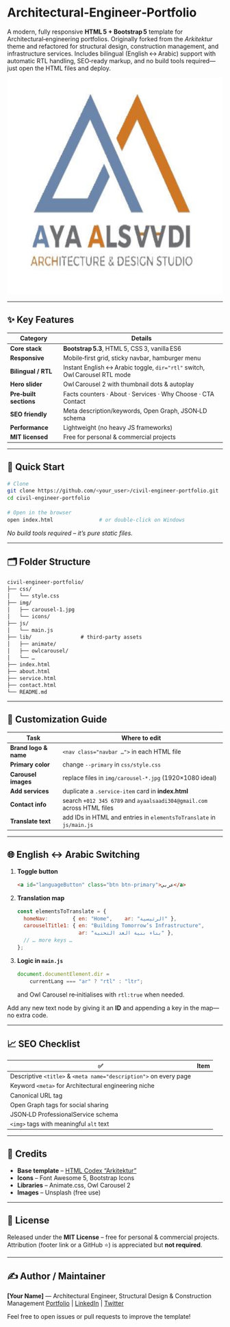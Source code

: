 # Architectural‑Engineer‑Portfolio

A modern, fully responsive **HTML 5 + Bootstrap 5** template for Architectural‑engineering portfolios.
Originally forked from the *Arkitektur* theme and refactored for structural design, construction management, and infrastructure services.
Includes bilingual (English ↔ Arabic) support with automatic RTL handling, SEO‑ready markup, and no build tools required—just open the HTML files and deploy.

![LOGO](./img/icons/icon-512x512.png)

---

## ✨ Key Features

| Category               | Details                                                                    |
| ---------------------- | -------------------------------------------------------------------------- |
| **Core stack**         | **Bootstrap 5.3**, HTML 5, CSS 3, vanilla ES6                              |
| **Responsive**         | Mobile‑first grid, sticky navbar, hamburger menu                           |
| **Bilingual / RTL**    | Instant English ↔ Arabic toggle, `dir="rtl"` switch, Owl Carousel RTL mode |
| **Hero slider**        | Owl Carousel 2 with thumbnail dots & autoplay                              |
| **Pre‑built sections** | Facts counters · About · Services · Why Choose · CTA Contact               |
| **SEO friendly**       | Meta description/keywords, Open Graph, JSON‑LD schema                      |
| **Performance**        | Lightweight (no heavy JS frameworks)                                       |
| **MIT licensed**       | Free for personal & commercial projects                                    |

---

## 🚀 Quick Start

```bash
# Clone
git clone https://github.com/<your_user>/civil-engineer-portfolio.git
cd civil-engineer-portfolio

# Open in the browser
open index.html               # or double‑click on Windows
```

*No build tools required – it’s pure static files.*

---

## 🗂 Folder Structure

```
civil-engineer-portfolio/
├── css/
│   └── style.css
├── img/
│   ├── carousel-1.jpg
│   └── icons/
├── js/
│   └── main.js
├── lib/                # third‑party assets
│   ├── animate/
│   ├── owlcarousel/
│   └── …
├── index.html
├── about.html
├── service.html
├── contact.html
└── README.md
```

---

## 🔧 Customization Guide

| Task                  | Where to edit                                                        |
| --------------------- | -------------------------------------------------------------------- |
| **Brand logo & name** | `<nav class="navbar …">` in each HTML file                           |
| **Primary color**     | change `--primary` in `css/style.css`                                |
| **Carousel images**   | replace files in `img/carousel‑*.jpg` (1920×1080 ideal)              |
| **Add services**      | duplicate a `.service-item` card in **index.html**                   |
| **Contact info**      | search `+012 345 6789` and `ayaalsaadi304@gmail.com` across HTML files      |
| **Translate text**    | add IDs in HTML and entries in `elementsToTranslate` in `js/main.js` |

---

## 🌐 English ↔ Arabic Switching

1. **Toggle button**

   ```html
   <a id="languageButton" class="btn btn-primary">عربي</a>
   ```

2. **Translation map**

   ```js
   const elementsToTranslate = {
     homeNav:        { en: "Home",    ar: "الرئيسية" },
     carouselTitle1: { en: "Building Tomorrow’s Infrastructure",
                       ar: "بناء بنية الغد التحتية" },
     // … more keys …
   };
   ```

3. **Logic in `main.js`**

   ```js
   document.documentElement.dir =
       currentLang === "ar" ? "rtl" : "ltr";
   ```

   and Owl Carousel re‑initialises with `rtl:true` when needed.

Add any new text node by giving it an **ID** and appending a key in the map—no extra code.

---

## 📈 SEO Checklist

| ✅                                                                 | Item |
| ----------------------------------------------------------------- | ---- |
| Descriptive `<title>` & `<meta name="description">` on every page |      |
| Keyword `<meta>` for Architectural engineering niche                      |      |
| Canonical URL tag                                                 |      |
| Open Graph tags for social sharing                                |      |
| JSON‑LD ProfessionalService schema                                |      |
| `<img>` tags with meaningful `alt` text                           |      |

---

## 🤝 Credits

* **Base template** – [HTML Codex “Arkitektur”](https://htmlcodex.com)
* **Icons** – Font Awesome 5, Bootstrap Icons
* **Libraries** – Animate.css, Owl Carousel 2
* **Images** – Unsplash (free use)

---

## 📄 License

Released under the **MIT License** – free for personal & commercial projects.
Attribution (footer link or a GitHub ⭐) is appreciated but **not required**.

---

## ✍️ Author / Maintainer

**\[Your Name]** — Architectural Engineer, Structural Design & Construction Management
[Portfolio](https://khaled-hassan1.github.io/civil-engineer-portfolio) | [LinkedIn](https://linkedin.com/) | [Twitter](https://twitter.com/)

Feel free to open issues or pull requests to improve the template!
